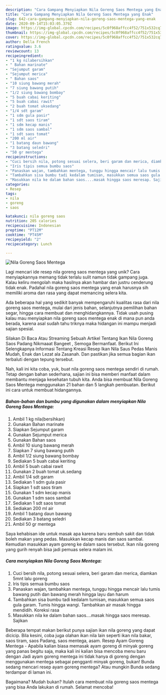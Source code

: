 ```yaml
---
description: "Cara Gampang Menyiapkan Nila Goreng Saos Mentega yang Enak"
title: "Cara Gampang Menyiapkan Nila Goreng Saos Mentega yang Enak"
slug: 642-cara-gampang-menyiapkan-nila-goreng-saos-mentega-yang-enak
date: 2020-09-14T15:03:05.379Z
image: https://img-global.cpcdn.com/recipes/5c0f968affcc4f52/751x532cq70/nila-goreng-saos-mentega-foto-resep-utama.jpg
thumbnail: https://img-global.cpcdn.com/recipes/5c0f968affcc4f52/751x532cq70/nila-goreng-saos-mentega-foto-resep-utama.jpg
cover: https://img-global.cpcdn.com/recipes/5c0f968affcc4f52/751x532cq70/nila-goreng-saos-mentega-foto-resep-utama.jpg
author: Della French
ratingvalue: 3.6
reviewcount: 13
recipeingredient:
- "1 kg nilabersihkan"
- " Bahan marinate"
- "Sejumput garam"
- "Sejumput merica"
- " Bahan saos"
- "10 siung bawang merah"
- "7 siung bawang putih"
- "1/2 siung bawang bombay"
- "5 buah cabai keriting"
- "5 buah cabai rawit"
- "2 buah tomat uksedang"
- "1/4 sdt garam"
- "1 sdm gula pasir"
- "1 sdt saos tiram"
- "1 sdm kecap manis"
- "1 sdm saos sambal"
- "1 sdt saos tomat"
- "200 ml air"
- "1 batang daun bawang"
- "3 batang seledri"
- "50 gr mentega"
recipeinstructions:
- "Cuci bersih nila, potong sesuai selera, beri garam dan merica, diamkan 5mnt lalu goreng"
- "Iris tipis semua bumbu saos"
- "Panaskan wajan, tambahkan mentega, tunggu hingga mencair lalu tumis bawang putih dan bawang merah hingga layu dan harum"
- "Tambahkan sisa bumbu tadi kedalam tumisan, masukkan semua saos gula garam. Tumis hingga wangi. Tambahkan air masak hingga mendidih. Koreksi rasa"
- "Masukkan nila ke dalam bahan saos....masak hingga saos meresap. Sajikan"
categories:
- Resep
tags:
- nila
- goreng
- saos

katakunci: nila goreng saos 
nutrition: 205 calories
recipecuisine: Indonesian
preptime: "PT12M"
cooktime: "PT45M"
recipeyield: "2"
recipecategory: Lunch

---
```



![Nila Goreng Saos Mentega](https://img-global.cpcdn.com/recipes/5c0f968affcc4f52/751x532cq70/nila-goreng-saos-mentega-foto-resep-utama.jpg)

Lagi mencari ide resep nila goreng saos mentega yang unik? Cara menyiapkannya memang tidak terlalu sulit namun tidak gampang juga. Kalau keliru mengolah maka hasilnya akan hambar dan justru cenderung tidak enak. Padahal nila goreng saos mentega yang enak harusnya sih memiliki aroma dan rasa yang dapat memancing selera kita.

Ada beberapa hal yang sedikit banyak mempengaruhi kualitas rasa dari nila goreng saos mentega, mulai dari jenis bahan, selanjutnya pemilihan bahan segar, hingga cara membuat dan menghidangkannya. Tidak usah pusing kalau mau menyiapkan nila goreng saos mentega enak di mana pun anda berada, karena asal sudah tahu triknya maka hidangan ini mampu menjadi sajian spesial.

Silakan Di Baca Atau Streaming Sebuah Artikel Tentang Ikan Nila Goreng Saos Padang Nikmaaat Bangeet , Semoga Bermanfaat. Berikut Ini Selengkapnya Informasi Tentang Kreasi Resep Ikan Nila Saus Pedas Manis Mudah, Enak dan Lezat ala Zasanah. Dan pastikan jika semua bagian ikan terbaluti dengan tepung tersebut.


Nah, kali ini kita coba, yuk, buat nila goreng saos mentega sendiri di rumah. Tetap dengan bahan sederhana, sajian ini bisa memberi manfaat dalam membantu menjaga kesehatan tubuh kita. Anda bisa membuat Nila Goreng Saos Mentega menggunakan 21 bahan dan 5 langkah pembuatan. Berikut ini cara untuk membuat hidangannya.

<!--inarticleads1-->

##### Bahan-bahan dan bumbu yang digunakan dalam menyiapkan Nila Goreng Saos Mentega:

1. Ambil 1 kg nila(bersihkan)
1. Gunakan  Bahan marinate
1. Siapkan Sejumput garam
1. Gunakan Sejumput merica
1. Gunakan  Bahan saos
1. Ambil 10 siung bawang merah
1. Siapkan 7 siung bawang putih
1. Ambil 1/2 siung bawang bombay
1. Sediakan 5 buah cabai keriting
1. Ambil 5 buah cabai rawit
1. Gunakan 2 buah tomat uk.sedang
1. Ambil 1/4 sdt garam
1. Sediakan 1 sdm gula pasir
1. Siapkan 1 sdt saos tiram
1. Gunakan 1 sdm kecap manis
1. Gunakan 1 sdm saos sambal
1. Sediakan 1 sdt saos tomat
1. Sediakan 200 ml air
1. Ambil 1 batang daun bawang
1. Sediakan 3 batang seledri
1. Ambil 50 gr mentega


Saya kehabisan ide untuk masak apa karena baru sembuh sakit dan tidak boleh makan yang pedas. Masukkan kecap manis dan saos sambal. Kemudian masukkan ayam goreng ke dalam saos tersebut. Ikan nila goreng yang gurih renyah bisa jadi pemuas selera malam ini. 

<!--inarticleads2-->

##### Cara menyiapkan Nila Goreng Saos Mentega:

1. Cuci bersih nila, potong sesuai selera, beri garam dan merica, diamkan 5mnt lalu goreng
1. Iris tipis semua bumbu saos
1. Panaskan wajan, tambahkan mentega, tunggu hingga mencair lalu tumis bawang putih dan bawang merah hingga layu dan harum
1. Tambahkan sisa bumbu tadi kedalam tumisan, masukkan semua saos gula garam. Tumis hingga wangi. Tambahkan air masak hingga mendidih. Koreksi rasa
1. Masukkan nila ke dalam bahan saos....masak hingga saos meresap. Sajikan


Beberapa tempat makan berikut punya sajian ikan nila goreng yang dapat dicicip. Bila kesini, coba juga olahan ikan nila lain seperti ikan nila bakar, saos tiram, saos Padang, saos mentega, asam. Resep Ayam Goreng Mentega - Apabila kalian biasa memasak ayam goreng di minyak goreng yang panas begitu saja, maka kali ini kalian bisa mencoba menu baru dengan Jadi ayam goreng mentega ini tidak hanya di goreng dengan menggunakan mentega sebagai pengganti minyak goreng, bukan! Bunda sedang mencari resep ayam goreng mentega? Atau mungkin Bunda sedang terdampar di laman ini. 

Bagaimana? Mudah bukan? Itulah cara membuat nila goreng saos mentega yang bisa Anda lakukan di rumah. Selamat mencoba!

